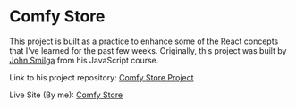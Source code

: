 # Comfy Store

This project is built as a practice to enhance some of the React concepts that I've learned for the past few weeks. Originally, this project was built by [John Smilga](https://github.com/john-smilga) from his JavaScript course.

Link to his project repository: [Comfy Store Project](https://github.com/john-smilga/javascript-comfy-store-course-project)

Live Site (By me): [Comfy Store](https://eager-beaver-a7faaa.netlify.app/)
